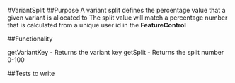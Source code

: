 #VariantSplit
##Purpose
A variant split defines the percentage value that a given variant is allocated to
The split value will match a percentage number that is calculated from a unique user id in the **FeatureControl** 


##Functionality

getVariantKey - Returns the variant key
getSplit - Returns the split number 0-100

##Tests to write
